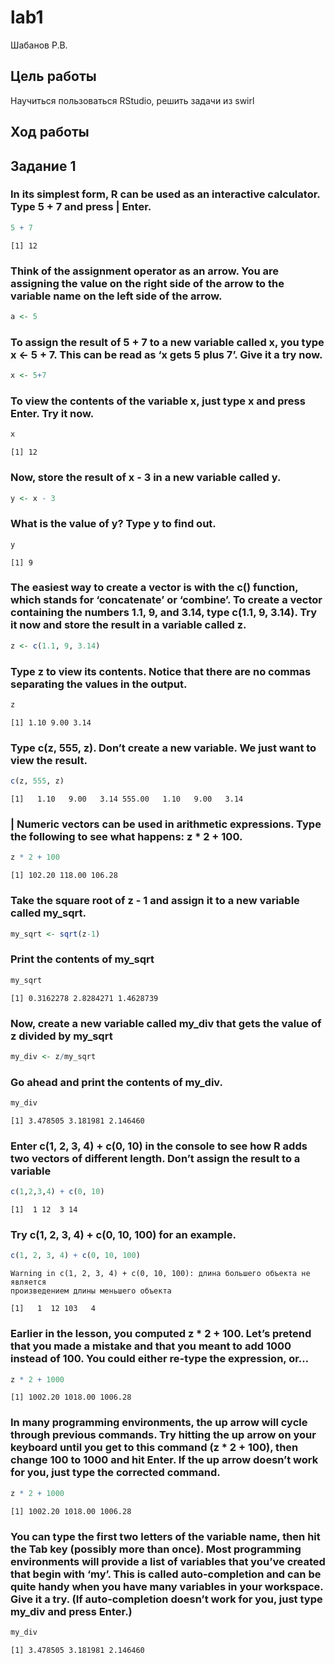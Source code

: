 lab1
================
Шабанов Р.В.

## Цель работы

Научиться пользоваться RStudio, решить задачи из swirl

## Ход работы

## Задание 1

### In its simplest form, R can be used as an interactive calculator. Type 5 + 7 and press | Enter.

``` r
5 + 7
```

    [1] 12

### Think of the assignment operator as an arrow. You are assigning the value on the right side of the arrow to the variable name on the left side of the arrow.

``` r
a <- 5
```

### To assign the result of 5 + 7 to a new variable called x, you type x \<- 5 + 7. This can be read as ‘x gets 5 plus 7’. Give it a try now.

``` r
x <- 5+7
```

### To view the contents of the variable x, just type x and press Enter. Try it now.

``` r
x
```

    [1] 12

### Now, store the result of x - 3 in a new variable called y.

``` r
y <- x - 3
```

### What is the value of y? Type y to find out.

``` r
y
```

    [1] 9

### The easiest way to create a vector is with the c() function, which stands for ‘concatenate’ or ‘combine’. To create a vector containing the numbers 1.1, 9, and 3.14, type c(1.1, 9, 3.14). Try it now and store the result in a variable called z.

``` r
z <- c(1.1, 9, 3.14)
```

### Type z to view its contents. Notice that there are no commas separating the values in the output.

``` r
z
```

    [1] 1.10 9.00 3.14

### Type c(z, 555, z). Don’t create a new variable. We just want to view the result.

``` r
c(z, 555, z)
```

    [1]   1.10   9.00   3.14 555.00   1.10   9.00   3.14

### | Numeric vectors can be used in arithmetic expressions. Type the following to see what happens: z \* 2 + 100.

``` r
z * 2 + 100
```

    [1] 102.20 118.00 106.28

### Take the square root of z - 1 and assign it to a new variable called my_sqrt.

``` r
my_sqrt <- sqrt(z-1)
```

### Print the contents of my_sqrt

``` r
my_sqrt
```

    [1] 0.3162278 2.8284271 1.4628739

### Now, create a new variable called my_div that gets the value of z divided by my_sqrt

``` r
my_div <- z/my_sqrt
```

### Go ahead and print the contents of my_div.

``` r
my_div
```

    [1] 3.478505 3.181981 2.146460

### Enter c(1, 2, 3, 4) + c(0, 10) in the console to see how R adds two vectors of different length. Don’t assign the result to a variable

``` r
c(1,2,3,4) + c(0, 10)
```

    [1]  1 12  3 14

### Try c(1, 2, 3, 4) + c(0, 10, 100) for an example.

``` r
c(1, 2, 3, 4) + c(0, 10, 100)
```

    Warning in c(1, 2, 3, 4) + c(0, 10, 100): длина большего объекта не является
    произведением длины меньшего объекта

    [1]   1  12 103   4

### Earlier in the lesson, you computed z \* 2 + 100. Let’s pretend that you made a mistake and that you meant to add 1000 instead of 100. You could either re-type the expression, or…

``` r
z * 2 + 1000
```

    [1] 1002.20 1018.00 1006.28

### In many programming environments, the up arrow will cycle through previous commands. Try hitting the up arrow on your keyboard until you get to this command (z \* 2 + 100), then change 100 to 1000 and hit Enter. If the up arrow doesn’t work for you, just type the corrected command.

``` r
z * 2 + 1000
```

    [1] 1002.20 1018.00 1006.28

### You can type the first two letters of the variable name, then hit the Tab key (possibly more than once). Most programming environments will provide a list of variables that you’ve created that begin with ‘my’. This is called auto-completion and can be quite handy when you have many variables in your workspace. Give it a try. (If auto-completion doesn’t work for you, just type my_div and press Enter.)

``` r
my_div
```

    [1] 3.478505 3.181981 2.146460
